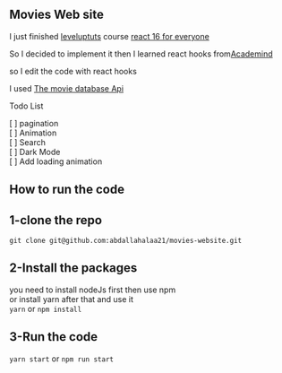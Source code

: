 ## Movies Web site

I just finished [leveluptuts](https://www.leveluptutorials.com/) course [react 16 for everyone](https://www.leveluptutorials.com/tutorials/react-16-for-everyone)

So I decided to implement it then I learned react hooks from[Academind](https://www.youtube.com/watch?v=-MlNBTSg_Ww)

so I edit the code with react hooks

I used [The movie database Api](https://developers.themoviedb.org/3/discover/movie-discover)

Todo List

[ ] pagination
<br />
[ ] Animation
<br />
[ ] Search
<br />
[ ] Dark Mode
<br />
[ ] Add loading animation


## How to run the code

## 1-clone the repo
`git clone git@github.com:abdallahalaa21/movies-website.git`

## 2-Install the packages
you need to install nodeJs first then use npm 
<br />
or install yarn after that and use it
<br />
`yarn` or `npm install`

## 3-Run the code
`yarn start` or `npm run start`
